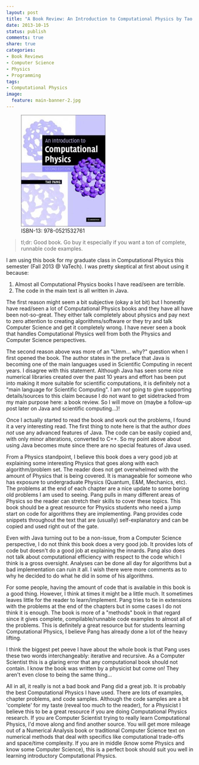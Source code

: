 ```yaml
---
layout: post
title: "A Book Review: An Introduction to Computational Physics by Tao Pang"
date: 2013-10-15
status: publish
comments: true
share: true
categories:
- Book Reviews
- Computer Science
- Physics
- Programming
tags:
- Computational Physics
image:
  feature: main-banner-2.jpg
---
```



<figure>
	<img src="/images/an_intro_to_comp_physics-tao_pang.jpg" />
	<figcaption>ISBN-13: 978-0521532761</figcaption>
</figure>

> tl;dr: Good book. Go buy it especially if you want a ton of complete, runnable code examples.

I am using this book for my graduate class in Computational Physics this semester (Fall 2013 @ VaTech). I was pretty skeptical at first about using it because:

1. Almost all Computational Physics books I have read/seen are terrible.
1. The code in the main text is all written in Java.


The first reason might seem a bit subjective (okay a lot bit) but I honestly have read/seen a lot of Computational Physics books and they have all have been not-so-great. They either talk completely about physics and pay next to zero attention to creating algorithms/software or they try and talk Computer Science and get it completely wrong. I have never seen a book that handles Computational Physics well from both the Physics and Computer Science perspectives.

The second reason above was more of an "Umm... why?" question when I first opened the book. The author states in the preface that Java is becoming one of the main languages used in Scientific Computing in recent years. I disagree with this statement. Although Java has seen some nice numerical libraries created over the past 10 years and effort has been put into making it more suitable for scientific computations, it is definitely not a "main language for Scientific Computing". I am <i>not</i> going to give supporting details/sources to this claim because I do not want to get sidetracked from my main purpose here: a book review. So I will move on (maybe a follow-up post later on Java and scientific computing...)!

Once I actually started to read the book and work out the problems, I found it a very interesting read. The first thing to note here is that the author <i>does not</i> use any advanced features of Java. The code can be easily copied and, with only minor alterations, converted to C++. So my point above about using Java becomes mute since there are no special features of Java used.

From a Physics standpoint, I believe this book does a very good job at explaining some interesting Physics that goes along with each algorithm/problem set. The reader does not get overwhelmed with the amount of Physics that is being covered. It is manageable for someone who has exposure to undergraduate Physics (Quantum, E&M, Mechanics, etc). The problems at the end of each chapter are a nice update to some boring old problems I am used to seeing. Pang pulls in many different areas of Physics so the reader can stretch their skills to cover these topics. This book should be a great resource for Physics students who need a jump start on code for algorithms they are implementing. Pang provides code snippets throughout the text that are (usually) self-explanatory and can be copied and used right out of the gate.

Even with Java turning out to be a non-issue, from a Computer Science perspective, I do not think this book does a very good job. It provides lots of code but doesn't do a good job at explaining the innards. Pang also does not talk about computational efficiency with respect to the code which I think is a gross oversight. Analyses can be done all day for algorithms but a bad implementation can ruin it all. I wish there were more comments as to why he decided to do what he did in some of his algorithms.

For some people, having the amount of code that is available in this book is a good thing. However, I think at times it might be a little much. It sometimes leaves little for the reader to learn/implement. Pang tries to tie in extensions with the problems at the end of the chapters but in some cases I do not think it is enough. The book is more of a "methods" book in that regard since it gives complete, compilable/runnable code examples to almost all of the problems. This is definitely a great resource but for students learning Computational Physics, I believe Pang has already done a lot of the heavy lifting.

I think the biggest pet peeve I have about the whole book is that Pang uses these two words interchangeably: iterative and recursive. As a Computer Scientist this is a glaring error that any computational book should not contain. I know the book was written by a physicist but come on! They aren't even close to being the same thing...

All in all, it really is not a bad book and Pang did a great job. It is probably the best Computational Physics I have used. There are lots of examples, chapter problems, and code samples. Although the code samples are a bit 'complete' for my taste (reveal too much to the reader), for a Physicist I believe this to be a great resource if you are doing Computational Physics research. If you are Computer Scientist trying to really learn Computational Physics, I'd move along and find another source. You will get more mileage out of a Numerical Analysis book or traditional Computer Science text on numerical methods that deal with specifics like computational trade-offs and space/time complexity. If you are in middle (know some Physics and know some Computer Science), this is a perfect book should suit you well in learning introductory Computational Physics.
